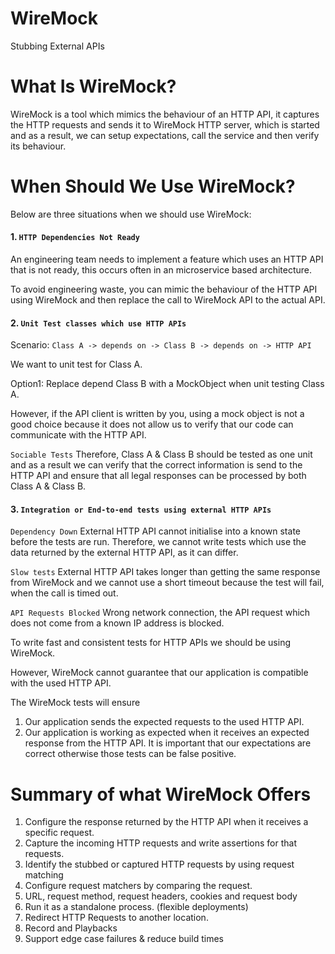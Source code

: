 # WireMock
Stubbing External APIs

# What Is WireMock?
WireMock is a tool which mimics the behaviour of an HTTP API, it captures the HTTP requests and sends it to WireMock HTTP server, which is started and as a result, we can setup expectations, call the service and then verify its behaviour.

# When Should We Use WireMock?
Below are three situations when we should use WireMock:

#### 1.	`HTTP Dependencies Not Ready`

An engineering team needs to implement a feature which uses an HTTP API that is not ready, this occurs often in an microservice based architecture.

To avoid engineering waste, you can mimic the behaviour of the HTTP API using WireMock and then replace the call to WireMock API to the actual API. 

#### 2.	`Unit Test classes which use HTTP APIs`

Scenario: `Class A -> depends on -> Class B -> depends on -> HTTP API`

We want to unit test for Class A.

Option1: Replace depend Class B with a MockObject when unit testing Class A.

However, if the API client is written by you, using a mock object is not a good choice because it does not allow us to verify that our code can communicate with the HTTP API. 

`Sociable Tests`
Therefore, Class A & Class B should be tested as one unit and as a result we can verify that the correct information is send to the HTTP API and ensure that all legal responses can be processed by both Class A & Class B.

#### 3.	`Integration or End-to-end tests using external HTTP APIs`

`Dependency Down`
External HTTP API cannot initialise into a known state before the tests are run. Therefore, we cannot write tests which use the data returned by the external HTTP API, as it can differ.

`Slow tests` 
External HTTP API takes longer than getting the same response from WireMock and we cannot use a short timeout because the test will fail, when the call is timed out.

`API Requests Blocked`
Wrong network connection, the API request which does not come from a known IP address is blocked.

To write fast and consistent tests for HTTP APIs we should be using WireMock.

However, WireMock cannot guarantee that our application is compatible with the used HTTP API. 

The WireMock tests will ensure 
1.	Our application sends the expected requests to the used HTTP API.
2.	Our application is working as expected when it receives an expected response from the HTTP API.
It is important that our expectations are correct otherwise those tests can be false positive.  

# Summary of what WireMock Offers
1.	Configure the response returned by the HTTP API when it receives a specific request.
2.	Capture the incoming HTTP requests and write assertions for that requests.
3.	Identify the stubbed or captured HTTP requests by using request matching
4.	Configure request matchers by comparing the request.
1.	URL, request method, request headers, cookies and request body
5.	Run it as a standalone process. (flexible deployments)
6.	Redirect HTTP Requests to another location.
7.	Record and Playbacks
8.	Support edge case failures & reduce build times
